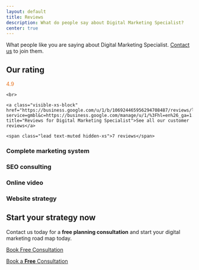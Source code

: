 ```yaml
---
layout: default
title: Reviews
description: What do people say about Digital Marketing Specialist?
center: true
---
```


What people like you are saying about Digital Marketing Specialist. [Contact us]({{site.url}}/contact/ "Contact") to join them.

## Our rating

<p>
    <span class="lead" style="color: #E8711B;">4.9 
        <span class="icon icon-star"></span>
        <span class="icon icon-star"></span>
        <span class="icon icon-star"></span>
        <span class="icon icon-star"></span>
        <span class="icon icon-star"></span>
    </span>

    <br>

    <a class="visible-xs-block" href="https://business.google.com/u/1/b/106924465956294708487/reviews/l/05408200928902885690?service=gmbl&c=https://business.google.com/manage/u/1/%3Fhl=en%26_ga=1.191318191.426866955.1426592006%23/list&pageId=106924465956294708487&hl=en" title="Reviews for Digital Marketing Specialist">See all our customer reviews</a>

    <span class="lead text-muted hidden-xs">7 reviews</span>

</p>

<div class="hidden-xs">

<h3>Complete marketing system</h3>

<!-- Ellis Recruitment -->

<div class="g-post m-b" data-href="https://plus.google.com/+DigitalmarketingspecialistCoUk/posts/DzopkTvz532"></div>

<h3>SEO consulting</h3>

<!-- Minuteman Press -->

<div class="g-post m-b" data-href="https://plus.google.com/+DigitalmarketingspecialistCoUk/posts/gmxoeQaA23z"></div>

<!-- Hunters London -->

<div class="g-post m-b" data-href="https://plus.google.com/+DigitalmarketingspecialistCoUk/posts/i5jVhRTeDaq"></div>

<!-- Winchester Dog Walking -->

<div class="g-post m-b" data-href="https://plus.google.com/+DigitalmarketingspecialistCoUk/posts/ZSs3ykaTLcL"></div>

<h3>Online video</h3>

<!-- Alt Shift X -->

<div class="g-post m-b" data-href="https://plus.google.com/+DigitalmarketingspecialistCoUk/posts/98gp18RoUB8"></div>

<h3>Website strategy</h3>

<!-- iwoca -->

<div class="g-post m-b" data-href="https://plus.google.com/+DigitalmarketingspecialistCoUk/posts/CBNqBx6gZcV"></div>

</div>

## Start your strategy now

Contact us today for a **free planning consultation** and start your digital marketing road map today.

<a href="{{ site.url }}/contact/" title="Contact" role="button" class="btn btn-primary-outline m-b-md btn-lg m-t hidden-xs">Book Free Consultation</a>

<p>
    <u>
        <a href="{{ site.url }}/contact/" title="Contact" class="visible-xs-block">Book a <strong>Free</strong> Consultation</a>
    </u>
</p>